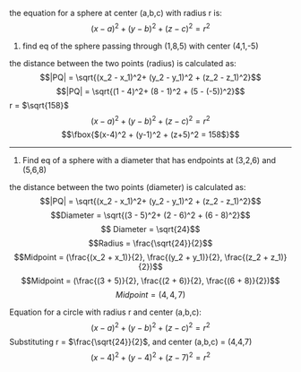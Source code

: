 the equation for a sphere at center (a,b,c) with radius r is:
$$(x-a)^2 + (y-b)^2 + (z-c)^2 = r^2 $$

1. find eq of the sphere passing through (1,8,5) with center (4,1,-5)

the distance between the two points (radius) is calculated as: $$|PQ| = \sqrt{(x_2 - x_1)^2+ (y_2 - y_1)^2 + (z_2 - z_1)^2}$$
$$|PQ| = \sqrt{(1 - 4)^2+ (8 - 1)^2 + (5 - (-5))^2}$$
r = $\sqrt{158}$
$$(x-a)^2 + (y-b)^2 + (z-c)^2 = r^2 $$
$$\fbox{$(x-4)^2 + (y-1)^2 + (z+5)^2 = 158$}$$

----

1. Find eq of a sphere with a diameter that has endpoints at (3,2,6) and (5,6,8)

 the distance between the two points (diameter) is calculated as: $$|PQ| = \sqrt{(x_2 - x_1)^2+ (y_2 - y_1)^2 + (z_2 - z_1)^2}$$
$$Diameter = \sqrt{(3 - 5)^2+ (2 - 6)^2 + (6 - 8)^2}$$
$$ Diameter = \sqrt{24}$$
$$Radius = \frac{\sqrt{24}}{2}$$
$$Midpoint = (\frac{(x_2 + x_1)}{2}, \frac{(y_2 + y_1)}{2}, \frac{(z_2 + z_1)}{2})$$
$$Midpoint = (\frac{(3 + 5)}{2}, \frac{(2 + 6)}{2}, \frac{(6 + 8)}{2})$$
$$Midpoint = (4, 4, 7)$$

Equation for a circle with radius r and center (a,b,c):
$$(x-a)^2 + (y-b)^2 + (z-c)^2 = r^2 $$
Substituting r = $\frac{\sqrt{24}}{2}$, and center (a,b,c) = (4,4,7)
$$(x-4)^2 + (y-4)^2 + (z-7)^2 = r^2 $$